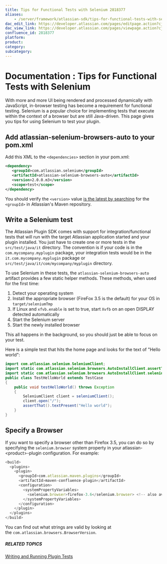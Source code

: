 ```yaml
---
title: Tips for Functional Tests with Selenium 2818377
aliases:
    - /server/framework/atlassian-sdk/tips-for-functional-tests-with-selenium-2818377.html
dac_edit_link: https://developer.atlassian.com/pages/editpage.action?cjm=wozere&pageId=2818377
dac_view_link: https://developer.atlassian.com/pages/viewpage.action?cjm=wozere&pageId=2818377
confluence_id: 2818377
platform:
product:
category:
subcategory:
---
```

# Documentation : Tips for Functional Tests with Selenium

With more and more UI being rendered and processed dynamically with JavaScript, in-browser testing has become a requirement for functional testing. Selenium is a popular choice for implementing tests that execute within the context of a browser but are still Java-driven. This page gives you tips for using Selenium to test your plugin.

## Add atlassian-selenium-browsers-auto to your pom.xml

Add this XML to the `<dependencies>` section in your pom.xml:

``` xml
<dependency>
   <groupId>com.atlassian.selenium</groupId>
   <artifactId>atlassian-selenium-browsers-auto</artifactId>
   <version>2.0.0.m3</version>
   <scope>test</scope>
</dependency>
```

You should verify the `<version>` value <a href="https://maven.atlassian.com/index.html#welcome" class="external-link">is the latest by searching</a> for the `<groupId>` in Atlassian's Maven repository. 

## Write a Selenium test

The Atlassian Plugin SDK comes with support for integration/functional tests that will run with the target Atlassian application started and your plugin installed. You just have to create one or more tests in the `src/test/java/it` directory. The convention is if your code is in the `com.mycompany.myplugin` package, your integration tests would be in the `it.com.mycompany.myplugin` package or `src/test/java/it/com/mycompany/myplugin` directory.

To use Selenium in these tests, the `atlassian-selenium-browsers-auto` artifact provides a few static helper methods. These methods, when used for the first time:

1.  Detect your operating system
2.  Install the appropriate browser (FireFox 3.5 is the default) for your OS in `target/seleniumTmp`
3.  If Linux and `xfvb.enable` is set to true, start `Xvfb` on an open DISPLAY detected automatically
4.  Start the Selenium server
5.  Start the newly installed browser

This all happens in the background, so you should just be able to focus on your test.

Here is a simple test that hits the home page and looks for the text of "Hello world":

``` java
import com.atlassian.selenium.SeleniumClient;
import static com.atlassian.selenium.browsers.AutoInstallClient.assertThat;
import static com.atlassian.selenium.browsers.AutoInstallClient.seleniumClient;
public class TestHelloWorld extends TestCase
{
    public void testHelloWorld() throws Exception
    {
        SeleniumClient client = seleniumClient();
        client.open("/");
        assertThat().textPresent("Hello world");
    }
}
```

## Specify a Browser

If you want to specify a browser other than Firefox 3.5, you can do so by specifying the `selenium.browser` system property in your atlassian-&lt;product&gt;-plugin configuration. For example:

``` javascript
<build>
  <plugins>
    <plugin>
      <groupId>com.atlassian.maven.plugins</groupId>
      <artifactId>maven-confluence-plugin</artifactId>
      <configuration>
        <systemPropertyVariables>
          <selenium.browser>firefox-3.6</selenium.browser> <!-- also available chrome-6 and chrome-7 -->
        </systemPropertyVariables>
      </configuration>
    </plugin>
  </plugins>
</build>
```

You can find out what strings are valid by looking at the `com.atlassian.browsers.BrowserVersion`.

##### RELATED TOPICS

[Writing and Running Plugin Tests](/server/framework/atlassian-sdk/writing-and-running-plugin-tests)
